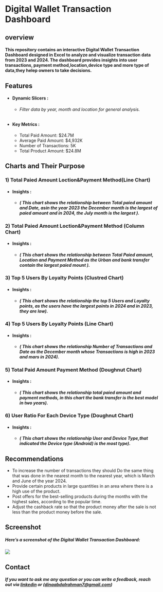 # Digital Wallet Transaction Dashboard
## overview
#### This repository contains an interactive Digital Wallet Transaction Dashboard designed in  Excel to analyze and visualize transaction data from 2023 and 2024. The dashboard provides insights into user transactions, payment method,location,device type and more type of data,they helep owners to take decisions.






## Features
- #### Dynamic Slicers : 
    - ######  Filter data by year, month and location for general analysis.
- #### Key Metrics : 

    - Total Paid Amount: $24.7M
    - Average Paid Amount: $4,932K
    - Number of Transactions: 5K
    - Total Product Amount: $24.8M




## Charts and Their Purpose 


### 1)  Total Paied Amount Loction&Payment Method(Line Chart)
 - #### Insights : 
   - ##### ( This chart shows the relationship between Total paied amount and Date, asin the year 2023 the December month is the largest of paied amount and in 2024, the July month is the largest ).

### 2) Total Paied Amount Loction&Payment Method (Column Chart)
 - #### Insights : 
   - ##### ( This chart shows the relationship between Total Paied amount, Location and Payment Method as the Urban and bank transfer contain the largest paied mount ).
### 3) Top 5 Users By Loyalty Points (Clustred Chart)
 - #### Insights : 
   - ##### ( This chart shows the relationship the top 5 Users and Loyalty points, as the users have the largest points in 2024 and in 2023, they are low).
### 4) Top 5 Users By Loyalty Points (Line Chart)
 - #### Insights : 
   - ##### ( This chart shows the relationship Number of Transactions and Date as the December month whose Transactions is high in 2023 and mars in 2024).
### 5) Total Paid Amount Payment Method (Doughnut Chart)
 - #### Insights : 
   - ##### ( This chart shows the relationship total paied amount and payment methods, in this chart the bank transfer is the best model in two years).
### 6) User Ratio For Each Device Type (Doughnut Chart)
 - #### Insights : 
   - ##### ( This chart shows the relationship User and Device Type,that indicated the Device type (Android) is the most type).

## Recommendations


- To increase the number of transactions they should Do the same thing that was done in the nearest month to the nearest year, which is March and June of the year 2024.
- Provide certain products in large quantities in an area where there is a high use of the product.
- Post offers for the best-selling products during the months with the highest sales, according to the popular time.
- Adjust the cashback rate so that the product money after the sale is not less than the product money before the sale.



## Screenshot
##### Here’s a screenshot of the Digital Wallet Transaction Dashboard:


 

![](https://via.placeholder.com/468x300?text=App+Screenshot+Here)


## Contact

 ##### If you want to ask me any question or you can write a feedback, reach out via [linkedin](https://www.linkedin.com/in/dina-abdelrahman?utm_source=share&utm_campaign=share_via&utm_content=profile&utm_medium=android_app) or (dinaabdalrahman7@gmail.com)

